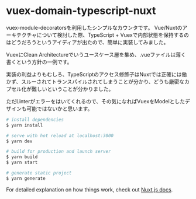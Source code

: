 # vuex-domain-typescript-nuxt
vuex-module-decoratorsを利用したシンプルなカウンタです。
Vue/Nuxtのアーキテクチャについて検討した際、TypeScript + Vuexで内部状態を保持するのはどうだろうというアイディアが出たので、簡単に実装してみました。  

VuexにClean Architectureでいうユースケース層を集め、.vueファイルは薄く書くという方針の一例です。  

実装の利益よりもむしろ、TypeScriptのアクセス修飾子はNuxtでは正確には働かず、スルーされてトランスパイルされてしまうことが分かり、どうも厳密なカプセル化が難しいということが分かりました。

ただLinterがエラーをはいてくれるので、その気になればVuexをModelとしたデザインも可能ではないかと思います。



``` bash
# install dependencies
$ yarn install

# serve with hot reload at localhost:3000
$ yarn dev

# build for production and launch server
$ yarn build
$ yarn start

# generate static project
$ yarn generate
```

For detailed explanation on how things work, check out [Nuxt.js docs](https://nuxtjs.org).
